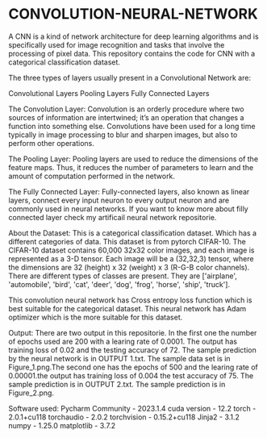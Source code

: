 # CONVOLUTION-NEURAL-NETWORK
A CNN is a kind of network architecture for deep learning algorithms and is specifically used for image recognition and tasks that involve the processing of pixel data. This repository contains the code for CNN with a categorical classification dataset.

The three types of layers usually present in a Convolutional Network are:

Convolutional Layers 
Pooling Layers 
Fully Connected Layers 

The Convolution Layer:
Convolution is an orderly procedure where two sources of information are intertwined; it’s an operation that changes a function into something else. Convolutions have been used for a long time typically in image processing to blur and sharpen images, but also to perform other operations.

The Pooling Layer:
Pooling layers are used to reduce the dimensions of the feature maps. Thus, it reduces the number of parameters to learn and the amount of computation performed in the network.

The Fully Connected Layer:
Fully-connected layers, also known as linear layers, connect every input neuron to every output neuron and are commonly used in neural networks. If you want to know more about filly connected layer check my artificail neural network repositorie.

About the Dataset:
This is a categorical classification dataset. Which has a different categories of data. This dataset is from pytorch CIFAR-10. The CIFAR-10 dataset contains 60,000 32x32 color images, and each image is represented as a 3-D tensor. Each image will be a (32,32,3) tensor, where the dimensions are 32 (height) x 32 (weight) x 3 (R-G-B color channels). There are different types of classes are present. They are ['airplane', 'automobile', 'bird', 'cat', 'deer', 'dog', 'frog', 'horse', 'ship', 'truck'].

This convolution neural network has Cross entropy loss function which is best suitable for the categorical dataset. This neural network has Adam optimizer which is the more suitable for this dataset.

Output:
There are two output in this repositorie. In the first one the number of epochs used are 200 with a learing rate of 0.0001. The output has training loss of 0.02 and the testing accuracy of 72. The sample prediction by the neural network is in OUTPUT 1.txt. The sample data set is in Figure_1.png.The second one has the epochs of 500 and the learing rate of 0.00001.the output has training loss of 0.004 the test accuracy of 75. The sample prediction is in OUTPUT 2.txt. The sample prediction is in Figure_2.png.

Software used:
Pycharm Community - 2023.1.4
cuda version      - 12.2
torch             - 2.0.1+cu118
torchaudio        - 2.0.2
torchvision       - 0.15.2+cu118
Jinja2            - 3.1.2
numpy             - 1.25.0
matplotlib        - 3.7.2


